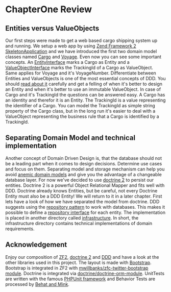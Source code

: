 ChapterOne Review
=================

Entities versus ValueObjects
----------------------------
Our first steps were made to get a web based cargo shipping system up and running. We setup a web app by using [Zend Framework 2 SkeletonApplication](https://github.com/zendframework/ZendSkeletonApplication) and we have introduced the first two domain model classes named [Cargo](https://github.com/prooph/php-ddd-cargo-sample/blob/ChapterOne/module/Application/src/Application/Domain/Model/Cargo/Cargo.php) and [Voyage](https://github.com/prooph/php-ddd-cargo-sample/blob/ChapterOne/module/Application/src/Application/Domain/Model/Voyage/Voyage.php). Even now you can see some important concepts. An [EntityInterface](https://github.com/prooph/php-ddd-cargo-sample/blob/ChapterOne/module/Application/src/Application/Domain/Shared/EntityInterface.php) marks a Cargo as Entity and a [ValueObjectInterface](https://github.com/prooph/php-ddd-cargo-sample/blob/ChapterOne/module/Application/src/Application/Domain/Shared/ValueObjectInterface.php) marks the TrackingId of a Cargo as ValueObject. Same applies for Voyage and it's VoyageNumber.
Differentiate between Entities and ValueObjects is one of the most essential concepts of DDD. You should [read about it](http://martinfowler.com/bliki/EvansClassification.html) carefully and get a felling of when it's better to design an Entity and when it's better to use an immutable ValueObject. In case of Cargo and it's TrackingId the questions can be answered easy. A Cargo has an identity and therefor it is an Entity. The TrackingId is a value representing the identifier of a Cargo. You can model the TrackingId as simple string property of the Cargo class, but in the long run it's easier to deal with a ValueObject representing the business rule that a Cargo is identified by a TrackingId.

Separating Domain Model and technical implementation
----------------------------------------------------
Another concept of Domain Driven Design is, that the database should not be a leading part when it comes to design decisions. Determine use cases and focus on them. Separating model and storage mechanism can help you avoid [anemic domain models](http://www.martinfowler.com/bliki/AnemicDomainModel.html) and give you the advantage of a changeable database layer. For now we've decided to use [doctrine 2](http://www.doctrine-project.org/) to persist our entities. Doctrine 2 is a powerful Object Relational Mapper and fits well with DDD. Doctrine already knows Entities, but be careful, not every Doctrine Entity must also be a DDD Entity! We will return to it in a later chapter. First lets have a look of how we have separated the model from doctrine. DDD suggests using the [repository pattern](http://martinfowler.com/eaaCatalog/repository.html) to work with databases. This makes it possible to define a [repository interface](https://github.com/prooph/php-ddd-cargo-sample/blob/ChapterOne/module/Application/src/Application/Domain/Model/Cargo/CargoRepositoryInterface.php) for each entity. The implementation is placed in another directory called [infrastructure](https://github.com/prooph/php-ddd-cargo-sample/tree/ChapterOne/module/Application/src/Application/Infrastructure).  In short, the infrastructure directory contains technical implementations of domain requirements.

Acknowledgement
---------------
Enjoy our composition of [ZF2](http://framework.zend.com/), [doctrine 2](http://www.doctrine-project.org/) and [DDD](http://dddcommunity.org/) and have a look at the other libraries used in this project. The layout is made with [Bootstrap](http://getbootstrap.com/). Bootstrap is integrated in ZF2 with [mwillbanks/zfc-twitter-bootstrap module](https://github.com/mwillbanks/ZfcTwitterBootstrap). Doctrine is integrated via [doctrine/doctrine-orm-module](https://github.com/doctrine/DoctrineORMModule). UnitTests are written with the famous [PHPUnit framework](http://phpunit.de/) and Behavior Tests are processed by [Behat and Mink](http://behat.org/).